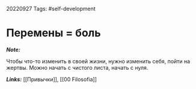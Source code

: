 20220927
Tags: #self-development 
# Перемены = боль 

***Note:*** 

Чтобы что-то изменить в своей жизни, нужно изменить себя, пойти на жертвы. Можно начать с чистого листа, начать с нуля.



***Links:*** [[Привычки]], [[00 Filosofia]]


